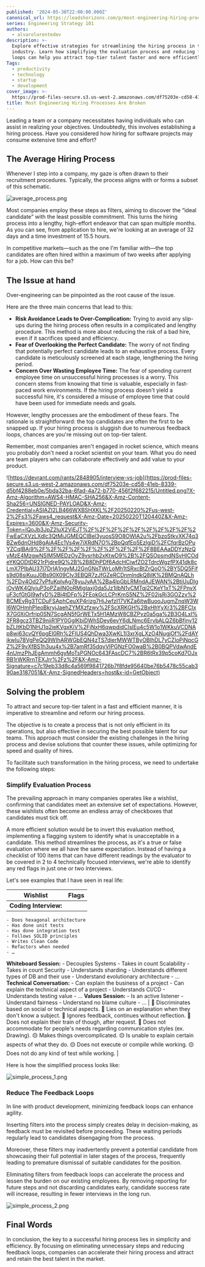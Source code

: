 ```yaml
---
published: '2024-05-30T22:00:00.000Z'
canonical_url: https://leadshorizons.com/p/most-engineering-hiring-process-are
series: Engineering Strategy 101
authors:
  - alvarolorentedev
description: >-
  Explore effective strategies for streamlining the hiring process in the tech
  industry. Learn how simplifying the evaluation process and reducing feedback
  loops can help you attract top-tier talent faster and more efficiently.
Tags:
  - productivity
  - technology
  - startup
  - development
cover_image: >-
  https://prod-files-secure.s3.us-west-2.amazonaws.com/df75203e-cd58-41eb-8339-d5bf4288eb0e/b763c282-0a18-4103-9342-db563c97ae40/rb.jpeg?X-Amz-Algorithm=AWS4-HMAC-SHA256&X-Amz-Content-Sha256=UNSIGNED-PAYLOAD&X-Amz-Credential=ASIAZI2LB4662U5SVOED%2F20250220%2Fus-west-2%2Fs3%2Faws4_request&X-Amz-Date=20250220T120439Z&X-Amz-Expires=3600&X-Amz-Security-Token=IQoJb3JpZ2luX2VjEJT%2F%2F%2F%2F%2F%2F%2F%2F%2F%2FwEaCXVzLXdlc3QtMiJIMEYCIQC5d5qGY4GZbxzD23A%2Fb%2FPLOWS%2BNFpcYXElq%2FHkUl%2FMKwIhAIzuVLrrtYDSKSJGyLRrEj15xiE2mMkw%2BoT%2B5XHYvW%2FVKogECL3%2F%2F%2F%2F%2F%2F%2F%2F%2F%2FwEQABoMNjM3NDIzMTgzODA1IgyUjMR2lA62LPbublAq3APRJuh1S2vBigV7KWbPafiDNMJmt5lpH9RBRtUJ96d42%2FPgv3v6H9LHC872JkUCY8TbOeclRBoJvT1xIr%2F79PivRvWgD0mL%2FxKCrkXMF1inrGPQjL8LE7tA4TeaJUcN80kupVvpsVAzzODhyPqaztEyy4Jov2f21AD2EXm1jNsMKLcPKUidrRuy2HKfawYxeT3%2FspDqegYO9ZYXeMI4%2FsL7VPou7mbj140f6%2Bbna%2BgS87687XkTJOHj9oGFcbBsJ1vkuOP7EwU9hMVJMK1rDf3XsP4j%2Fc%2F8nJ6s9KJVs71Pq8eQeqJ9aW4%2B30jdRHlqWOWxzfOHFtGaLRUau1crK7H7hVXVucasnenpk8RTxpDCNqKcAs0uc4tC0t5KEO%2B2r0ccgS8Sopzqrt3MJUmTdVYQrWEwDJZwcxKdEUkwtjaz3fi%2BU9rrFR8brp44RvL3SXCy4De7TGbHdy3tG2fKy6Mn09iOgPjcAw%2BzJa1AToBIJSO30X2ctO1ZxSXXQ%2F7zjoKbJUf6iuV6jTZA0wklwHV9j4ydMGo5c%2Fseq%2BRmurSQKAl2g%2FQKrZcNiJ%2BaSFL1TA09Ka%2Bzfkp5pjiA%2F4Fk9Z9o%2BQyKi%2B8BEb8%2Bkmp%2FutWIhWZGb%2FzuBRm8I1Iz3zD%2FrNy9BjqkAf5BNxPuHDDN9F0vWg4M%2BdIVQq78lPgIpJsTBMEU8qhtNYJrEeawFcIyVTFXK6pg%2Fg1cMd3hLa5YZ1Ke%2FxiaAcyOINGYrancEpu6sAI6K0E5oVw2kerGrzuyUsb9X0nME5NHVKqsVRL7VtDl2V0T6BR%2B67MI7uwsIzW%2Fl2EDdJP8Fjfcz08aNUXr31IuED7YYxvySdhl9atFLiSPms92ldTEhrh0&X-Amz-Signature=578bf3aa4aff940cdef31030988c336aa07255d5f1ba1a8539a8d20db11030ca&X-Amz-SignedHeaders=host&x-id=GetObject
title: Most Engineering Hiring Processes Are Broken
---
```


Leading a team or a company necessitates having individuals who can assist in realizing your objectives. Undoubtedly, this involves establishing a hiring process. Have you considered how hiring for software projects may consume extensive time and effort?


## The Average Hiring Process


Whenever I step into a company, my gaze is often drawn to their recruitment procedures. Typically, the process aligns with or forms a subset of this schematic.


![average_process.png](https://prod-files-secure.s3.us-west-2.amazonaws.com/df75203e-cd58-41eb-8339-d5bf4288eb0e/8f086c27-5449-4a04-b2b5-f8b50b110c83/average_process.png?X-Amz-Algorithm=AWS4-HMAC-SHA256&X-Amz-Content-Sha256=UNSIGNED-PAYLOAD&X-Amz-Credential=ASIAZI2LB466WXBSHXKL%2F20250220%2Fus-west-2%2Fs3%2Faws4_request&X-Amz-Date=20250220T120440Z&X-Amz-Expires=3600&X-Amz-Security-Token=IQoJb3JpZ2luX2VjEJT%2F%2F%2F%2F%2F%2F%2F%2F%2F%2FwEaCXVzLXdlc3QtMiJGMEQCIBel3yuosS9O8OWlA2u%2FbzoStkvXK74q3BZw6dnOHd8gAiA4Ec1Vs4w7iXRdN7O%2BpQqfEp5EzlgiD%2FCfqrBzOPuYZCqIBAi9%2F%2F%2F%2F%2F%2F%2F%2F%2F%2F8BEAAaDDYzNzQyMzE4MzgwNSIM5MEDzOyZ9vsrhb2xKtwD9%2B%2FQSOpsmdNSvHlCOdeYKQODtDR21rPjdre9Q%2B%2B8DhPDf6AdcHCiwfZO2TdrcWgzfPX41dk8cLmX7PIbAU37I7DrIA1ngyMJ2GnGNsTWrLoMh1tSRxcBtZrQoO%2BY5DQ5Fifs9d08siKuuJ0Bs90X09CIv3EBQR7zJfGZeRCDnmlndkQ8jlK%2BMQnAQLh%2FDv4Od27vPfuKplvAg78yuJyAA%2Ba4IpGbLRMndAJEWAN%2BtiUuDlgiOyWK4QlyjuP3oPZailN0oRMigIaxj0da5Jz1ilbN1vCMTqj2CKeY1xT%2FPnvXuF3cfGtGl9wfyD%2Bi4tDFp%2FEokGcLCPrKmS5NZ%2F02jsRj3GOZzv%2BCMEvRg3TCDuFSAphCeuXP4rizg7HiJwfzI17VKZa6itwBuooJugmZnqW3Wl6WOHmhPIeoBkryjJaehZYMXzfzwv%2FScXRKGH%2BxHhYyXr3%2BFCIxX7G0XiOrfrip0SN7ScgAN5fGrWETx5H1AMzW8CBZPvz0a5ga%2B3O4LxI%2FR8gcz3TBZ9niiR1PY0GglKbiDWhSDey6evY6dLNmc6ErvbALQZ6bBfjny12bZLltKbD1NHJ1q2ieKVgxKiV%2FjNxH6qwpdidCIslEu4c5W1o1WKkuVCDNAp8wi63cvQY6pgEI0Rh%2FIUS4QhDwa3XwKL1I3xrXgLXzO4NugjOf%2FdAYjkwIu78VgPeQQ9WIhARWGbEQN4zTS7dierMWWTByOBIhDL7yCZIoPjNpcGZ%2F9vXfBS1h3uu4x%2B7amRf35dqyVIPGNzFO0waB%2B0BQPVdwAndE4nUmzPhJEgAmmh6gyMoTsPGNOc643FAscDC7%2BR6tRx39p5coKd7OJxRB1rWKRrnTEXJrr%2Fz%2F&X-Amz-Signature=edd129ec6cceb194fb99bd558d92832aa24800d3c6da02eae401d3d9c386ccc7&X-Amz-SignedHeaders=host&x-id=GetObject)


Most companies employ these steps as filters, aiming to discover the “ideal candidate” with the least possible commitment. This turns the hiring process into a lengthy, high-effort endeavor that can span multiple months. As you can see, from application to hire, we're looking at an average of 32 days and a time investment of 15.5 hours.


In competitive markets—such as the one I'm familiar with—the top candidates are often hired within a maximum of two weeks after applying for a job. How can this be?


## The Issue at hand


Over-engineering can be pinpointed as the root cause of the issue.


Here are the three main concerns that lead to this:

- **Risk Avoidance Leads to Over-Complication:** Trying to avoid any slip-ups during the hiring process often results in a complicated and lengthy procedure. This method is more about reducing the risk of a bad hire, even if it sacrifices speed and efficiency.
- **Fear of Overlooking the Perfect Candidate:** The worry of not finding that potentially perfect candidate leads to an exhaustive process. Every candidate is meticulously screened at each stage, lengthening the hiring period.
- **Concern Over Wasting Employee Time:** The fear of spending current employee time on unsuccessful hiring processes is a worry. This concern stems from knowing that time is valuable, especially in fast-paced work environments. If the hiring process doesn't yield a successful hire, it's considered a misuse of employee time that could have been used for immediate needs and goals.

However, lengthy processes are the embodiment of these fears. The rationale is straightforward: the top candidates are often the first to be snapped up. If your hiring process is sluggish due to numerous feedback loops, chances are you're missing out on top-tier talent.


Remember, most companies aren't engaged in rocket science, which means you probably don't need a rocket scientist on your team. What you do need are team players who can collaborate effectively and add value to your product.


![https://devrant.com/rants/2848905/interview-vs-job](https://prod-files-secure.s3.us-west-2.amazonaws.com/df75203e-cd58-41eb-8339-d5bf4288eb0e/5bda32ba-6fad-4a72-b770-456f2f682215/Untitled.png?X-Amz-Algorithm=AWS4-HMAC-SHA256&X-Amz-Content-Sha256=UNSIGNED-PAYLOAD&X-Amz-Credential=ASIAZI2LB466WXBSHXKL%2F20250220%2Fus-west-2%2Fs3%2Faws4_request&X-Amz-Date=20250220T120440Z&X-Amz-Expires=3600&X-Amz-Security-Token=IQoJb3JpZ2luX2VjEJT%2F%2F%2F%2F%2F%2F%2F%2F%2F%2FwEaCXVzLXdlc3QtMiJGMEQCIBel3yuosS9O8OWlA2u%2FbzoStkvXK74q3BZw6dnOHd8gAiA4Ec1Vs4w7iXRdN7O%2BpQqfEp5EzlgiD%2FCfqrBzOPuYZCqIBAi9%2F%2F%2F%2F%2F%2F%2F%2F%2F%2F8BEAAaDDYzNzQyMzE4MzgwNSIM5MEDzOyZ9vsrhb2xKtwD9%2B%2FQSOpsmdNSvHlCOdeYKQODtDR21rPjdre9Q%2B%2B8DhPDf6AdcHCiwfZO2TdrcWgzfPX41dk8cLmX7PIbAU37I7DrIA1ngyMJ2GnGNsTWrLoMh1tSRxcBtZrQoO%2BY5DQ5Fifs9d08siKuuJ0Bs90X09CIv3EBQR7zJfGZeRCDnmlndkQ8jlK%2BMQnAQLh%2FDv4Od27vPfuKplvAg78yuJyAA%2Ba4IpGbLRMndAJEWAN%2BtiUuDlgiOyWK4QlyjuP3oPZailN0oRMigIaxj0da5Jz1ilbN1vCMTqj2CKeY1xT%2FPnvXuF3cfGtGl9wfyD%2Bi4tDFp%2FEokGcLCPrKmS5NZ%2F02jsRj3GOZzv%2BCMEvRg3TCDuFSAphCeuXP4rizg7HiJwfzI17VKZa6itwBuooJugmZnqW3Wl6WOHmhPIeoBkryjJaehZYMXzfzwv%2FScXRKGH%2BxHhYyXr3%2BFCIxX7G0XiOrfrip0SN7ScgAN5fGrWETx5H1AMzW8CBZPvz0a5ga%2B3O4LxI%2FR8gcz3TBZ9niiR1PY0GglKbiDWhSDey6evY6dLNmc6ErvbALQZ6bBfjny12bZLltKbD1NHJ1q2ieKVgxKiV%2FjNxH6qwpdidCIslEu4c5W1o1WKkuVCDNAp8wi63cvQY6pgEI0Rh%2FIUS4QhDwa3XwKL1I3xrXgLXzO4NugjOf%2FdAYjkwIu78VgPeQQ9WIhARWGbEQN4zTS7dierMWWTByOBIhDL7yCZIoPjNpcGZ%2F9vXfBS1h3uu4x%2B7amRf35dqyVIPGNzFO0waB%2B0BQPVdwAndE4nUmzPhJEgAmmh6gyMoTsPGNOc643FAscDC7%2BR6tRx39p5coKd7OJxRB1rWKRrnTEXJrr%2Fz%2F&X-Amz-Signature=c7c19eb33d8c4a569f9841726b7f8fde95640be76b5478c55cab390ae3187051&X-Amz-SignedHeaders=host&x-id=GetObject)


## Solving the problem


To attract and secure top-tier talent in a fast and efficient manner, it is imperative to streamline and reform our hiring process.


The objective is to create a process that is not only efficient in its operations, but also effective in securing the best possible talent for our teams. This approach must consider the existing challenges in the hiring process and devise solutions that counter these issues, while optimizing for speed and quality of hires.


To facilitate such transformation in the hiring process, we need to undertake the following steps:


### Simplify Evaluation Process


The prevailing approach in many companies operates like a wishlist, confirming that candidates meet an extensive set of expectations. However, these wishlists often become an endless array of checkboxes that candidates must tick off.


A more efficient solution would be to invert this evaluation method, implementing a flagging system to identify what is unacceptable in a candidate. This method streamlines the process, as it's a true or false evaluation where we all have the same expectation. Instead of having a checklist of 100 items that can have different readings by the evaluator to be covered in 2 to 4 technically focused interviews, we're able to identify any red flags in just one or two interviews.


Let's see examples that I have seen in real life:


| Wishlist                                                                                                                                                                                                                                                                                                                                                                                                                                                                                                                                                                                                                                                                                                                                                                          | Flags                                                                                                                                                                                                                                                                                                                                                                                                                                                                                                          |
| --------------------------------------------------------------------------------------------------------------------------------------------------------------------------------------------------------------------------------------------------------------------------------------------------------------------------------------------------------------------------------------------------------------------------------------------------------------------------------------------------------------------------------------------------------------------------------------------------------------------------------------------------------------------------------------------------------------------------------------------------------------------------------- | -------------------------------------------------------------------------------------------------------------------------------------------------------------------------------------------------------------------------------------------------------------------------------------------------------------------------------------------------------------------------------------------------------------------------------------------------------------------------------------------------------------- |
| **Coding Interview:**
    - Does hexagonal architecture
    - Has done unit tests
    - Has done integration test
    - Follows SOLID principles
    - Writes Clean Code
    - Refactors when needed
    - …
**Whiteboard Session:**
    - Decouples Systems
    - Takes in count Scalability
    - Takes in count Security
    - Understands sharding
    - Understands different types of DB and their use
    - Understand evolutionary architecture
    - …
**Technical Conversation:**
    - Can explain the business of a project
    - Can explain the technical aspect of a project
    - Understands CI/CD
    - Understands testing value
    - …
**Values Session:** 
    - Is an active listener
    - Understand fairness
    - Understand no blame culture 
    - … | 🔴 Discriminates based on social or technical aspects.
🔴 Lies on an explanation when they don't know a subject.
🔴 Ignores feedback, continues without reflection.
🔴 Does not explain their train of though, after request.
🔴 Does not accommodate for people's needs regarding communication styles (ex. Drawing). 
🟡 Makes things overcomplicated.
🟡 Is unable to explain certain aspects of what they do.
🟡 Does not execute or compile while working.
🟡 Does not do any kind of test while working. |


Here is how the simplified process looks like:


![simple_process_1.png](https://prod-files-secure.s3.us-west-2.amazonaws.com/df75203e-cd58-41eb-8339-d5bf4288eb0e/890e4faa-9308-4243-b289-6a539acc9cdd/simple_process_1.png?X-Amz-Algorithm=AWS4-HMAC-SHA256&X-Amz-Content-Sha256=UNSIGNED-PAYLOAD&X-Amz-Credential=ASIAZI2LB466WXBSHXKL%2F20250220%2Fus-west-2%2Fs3%2Faws4_request&X-Amz-Date=20250220T120440Z&X-Amz-Expires=3600&X-Amz-Security-Token=IQoJb3JpZ2luX2VjEJT%2F%2F%2F%2F%2F%2F%2F%2F%2F%2FwEaCXVzLXdlc3QtMiJGMEQCIBel3yuosS9O8OWlA2u%2FbzoStkvXK74q3BZw6dnOHd8gAiA4Ec1Vs4w7iXRdN7O%2BpQqfEp5EzlgiD%2FCfqrBzOPuYZCqIBAi9%2F%2F%2F%2F%2F%2F%2F%2F%2F%2F8BEAAaDDYzNzQyMzE4MzgwNSIM5MEDzOyZ9vsrhb2xKtwD9%2B%2FQSOpsmdNSvHlCOdeYKQODtDR21rPjdre9Q%2B%2B8DhPDf6AdcHCiwfZO2TdrcWgzfPX41dk8cLmX7PIbAU37I7DrIA1ngyMJ2GnGNsTWrLoMh1tSRxcBtZrQoO%2BY5DQ5Fifs9d08siKuuJ0Bs90X09CIv3EBQR7zJfGZeRCDnmlndkQ8jlK%2BMQnAQLh%2FDv4Od27vPfuKplvAg78yuJyAA%2Ba4IpGbLRMndAJEWAN%2BtiUuDlgiOyWK4QlyjuP3oPZailN0oRMigIaxj0da5Jz1ilbN1vCMTqj2CKeY1xT%2FPnvXuF3cfGtGl9wfyD%2Bi4tDFp%2FEokGcLCPrKmS5NZ%2F02jsRj3GOZzv%2BCMEvRg3TCDuFSAphCeuXP4rizg7HiJwfzI17VKZa6itwBuooJugmZnqW3Wl6WOHmhPIeoBkryjJaehZYMXzfzwv%2FScXRKGH%2BxHhYyXr3%2BFCIxX7G0XiOrfrip0SN7ScgAN5fGrWETx5H1AMzW8CBZPvz0a5ga%2B3O4LxI%2FR8gcz3TBZ9niiR1PY0GglKbiDWhSDey6evY6dLNmc6ErvbALQZ6bBfjny12bZLltKbD1NHJ1q2ieKVgxKiV%2FjNxH6qwpdidCIslEu4c5W1o1WKkuVCDNAp8wi63cvQY6pgEI0Rh%2FIUS4QhDwa3XwKL1I3xrXgLXzO4NugjOf%2FdAYjkwIu78VgPeQQ9WIhARWGbEQN4zTS7dierMWWTByOBIhDL7yCZIoPjNpcGZ%2F9vXfBS1h3uu4x%2B7amRf35dqyVIPGNzFO0waB%2B0BQPVdwAndE4nUmzPhJEgAmmh6gyMoTsPGNOc643FAscDC7%2BR6tRx39p5coKd7OJxRB1rWKRrnTEXJrr%2Fz%2F&X-Amz-Signature=b43150691aa23fa909b888026ac10a9979f5e2479c2093de778ca655d9808c50&X-Amz-SignedHeaders=host&x-id=GetObject)


### Reduce The Feedback Loops


In line with product development, minimizing feedback loops can enhance agility.


Inserting filters into the process simply creates delay in decision-making, as feedback must be revisited before proceeding. These waiting periods regularly lead to candidates disengaging from the process.


Moreover, these filters may inadvertently prevent a potential candidate from showcasing their full potential in later stages of the process, frequently leading to premature dismissal of suitable candidates for the position.


Eliminating filters from feedback loops can accelerate the process and lessen the burden on our existing employees. By removing reporting for future steps and not discarding candidates early, candidate success rate will increase, resulting in fewer interviews in the long run.


![simple_process_2.png](https://prod-files-secure.s3.us-west-2.amazonaws.com/df75203e-cd58-41eb-8339-d5bf4288eb0e/61e97fe8-23a7-49a2-bea8-4d60ab7b4bd3/simple_process_2.png?X-Amz-Algorithm=AWS4-HMAC-SHA256&X-Amz-Content-Sha256=UNSIGNED-PAYLOAD&X-Amz-Credential=ASIAZI2LB466WXBSHXKL%2F20250220%2Fus-west-2%2Fs3%2Faws4_request&X-Amz-Date=20250220T120440Z&X-Amz-Expires=3600&X-Amz-Security-Token=IQoJb3JpZ2luX2VjEJT%2F%2F%2F%2F%2F%2F%2F%2F%2F%2FwEaCXVzLXdlc3QtMiJGMEQCIBel3yuosS9O8OWlA2u%2FbzoStkvXK74q3BZw6dnOHd8gAiA4Ec1Vs4w7iXRdN7O%2BpQqfEp5EzlgiD%2FCfqrBzOPuYZCqIBAi9%2F%2F%2F%2F%2F%2F%2F%2F%2F%2F8BEAAaDDYzNzQyMzE4MzgwNSIM5MEDzOyZ9vsrhb2xKtwD9%2B%2FQSOpsmdNSvHlCOdeYKQODtDR21rPjdre9Q%2B%2B8DhPDf6AdcHCiwfZO2TdrcWgzfPX41dk8cLmX7PIbAU37I7DrIA1ngyMJ2GnGNsTWrLoMh1tSRxcBtZrQoO%2BY5DQ5Fifs9d08siKuuJ0Bs90X09CIv3EBQR7zJfGZeRCDnmlndkQ8jlK%2BMQnAQLh%2FDv4Od27vPfuKplvAg78yuJyAA%2Ba4IpGbLRMndAJEWAN%2BtiUuDlgiOyWK4QlyjuP3oPZailN0oRMigIaxj0da5Jz1ilbN1vCMTqj2CKeY1xT%2FPnvXuF3cfGtGl9wfyD%2Bi4tDFp%2FEokGcLCPrKmS5NZ%2F02jsRj3GOZzv%2BCMEvRg3TCDuFSAphCeuXP4rizg7HiJwfzI17VKZa6itwBuooJugmZnqW3Wl6WOHmhPIeoBkryjJaehZYMXzfzwv%2FScXRKGH%2BxHhYyXr3%2BFCIxX7G0XiOrfrip0SN7ScgAN5fGrWETx5H1AMzW8CBZPvz0a5ga%2B3O4LxI%2FR8gcz3TBZ9niiR1PY0GglKbiDWhSDey6evY6dLNmc6ErvbALQZ6bBfjny12bZLltKbD1NHJ1q2ieKVgxKiV%2FjNxH6qwpdidCIslEu4c5W1o1WKkuVCDNAp8wi63cvQY6pgEI0Rh%2FIUS4QhDwa3XwKL1I3xrXgLXzO4NugjOf%2FdAYjkwIu78VgPeQQ9WIhARWGbEQN4zTS7dierMWWTByOBIhDL7yCZIoPjNpcGZ%2F9vXfBS1h3uu4x%2B7amRf35dqyVIPGNzFO0waB%2B0BQPVdwAndE4nUmzPhJEgAmmh6gyMoTsPGNOc643FAscDC7%2BR6tRx39p5coKd7OJxRB1rWKRrnTEXJrr%2Fz%2F&X-Amz-Signature=ac4276321071c1dae15ac467c2c2fcf1f5c6c2d3b99369569dbf064c6f5111dc&X-Amz-SignedHeaders=host&x-id=GetObject)


## Final Words


In conclusion, the key to a successful hiring process lies in simplicity and efficiency. By focusing on eliminating unnecessary steps and reducing feedback loops, companies can accelerate their hiring process and attract and retain the best talent in the market.





